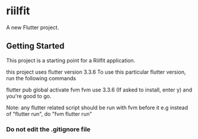 # riilfit

A new Flutter project.

## Getting Started

This project is a starting point for a Riilfit application.

this project uses flutter version 3.3.6
To use this particular flutter version, run the following commands

 flutter pub global activate fvm
 fvm use 3.3.6 (If asked to install, enter y)
 and you're good to go.

Note: any flutter related script should be run with fvm before it
e.g instead of "flutter run", do "fvm flutter run"
### Do not edit the .gitignore file